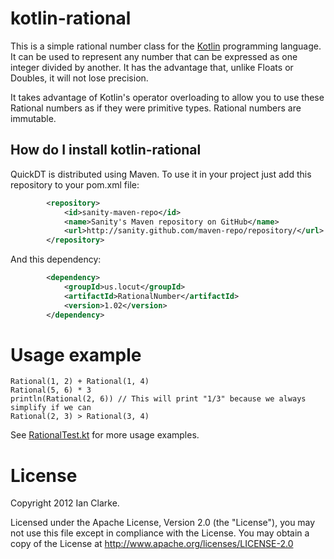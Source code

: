 kotlin-rational
===============

This is a simple rational number class for the [Kotlin](http://kotlin.jetbrains.org/) programming language.
It can be used to represent any number that can be expressed as one integer divided by another.  It has
the advantage that, unlike Floats or Doubles, it will not lose precision.

It takes advantage of Kotlin's operator overloading to allow you to use these Rational numbers as if they
were primitive types.  Rational numbers are immutable.

How do I install kotlin-rational
------------------------

QuickDT is distributed using Maven.  To use it in your project just add this repository to your pom.xml file:

```xml
    	<repository>
			<id>sanity-maven-repo</id>
			<name>Sanity's Maven repository on GitHub</name>
			<url>http://sanity.github.com/maven-repo/repository/</url>
		</repository>
```

And this dependency:

```xml
		<dependency>
			<groupId>us.locut</groupId>
			<artifactId>RationalNumber</artifactId>
			<version>1.02</version>
		</dependency>
```

Usage example
=============
    Rational(1, 2) + Rational(1, 4)
    Rational(5, 6) * 3
    println(Rational(2, 6)) // This will print "1/3" because we always simplify if we can
    Rational(2, 3) > Rational(3, 4)

See [RationalTest.kt](https://github.com/sanity/kotlin-rational/blob/master/src/test/java/rational/RationalTest.kt) for
more usage examples.

License
=======
Copyright 2012 Ian Clarke.

Licensed under the Apache License, Version 2.0 (the "License"), you may not use this file except in compliance
with the License. You may obtain a copy of the License at http://www.apache.org/licenses/LICENSE-2.0
